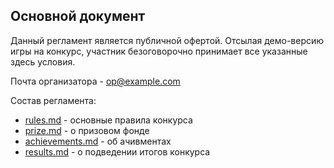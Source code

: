 ## Основной документ

Данный регламент является публичной офертой. Отсылая демо-версию игры на конкурс, участник безоговорочно принимает все указанные здесь условия.

Почта организатора - op@example.com

Состав регламента:
* [rules.md](rules.md) - основные правила конкурса
* [prize.md](prize.md) - о призовом фонде
* [achievements.md](achievements.md) - об ачивментах
* [results.md](results.md) - о подведении итогов конкурса
